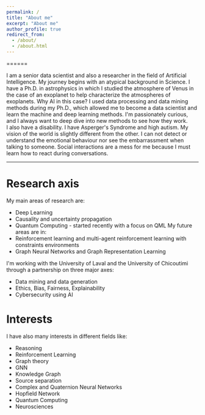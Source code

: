 ```yaml
---
permalink: /
title: "About me"
excerpt: "About me"
author_profile: true
redirect_from: 
  - /about/
  - /about.html
---
```


======

I am a senior data scientist and also a researcher in the field of Artificial Intelligence. My journey begins with an atypical background in Science. I have a Ph.D. in astrophysics in which I studied the atmosphere of Venus in the case of an exoplanet to help characterize the atmospheres of exoplanets. Why AI in this case? I used data processing and data mining methods during my Ph.D., which allowed me to become a data scientist and learn the machine and deep learning methods.
I'm passionately curious, and I always want to deep dive into new methods to see how they work.  
I also have a disability. I have Asperger's Syndrome and high autism. My vision of the world is slightly different from the other. I can not detect or understand the emotional behaviour nor see the embarrassment when talking to someone. Social interactions are a mess for me because I must learn how to react during conversations. 


---

Research axis
======

My main areas of research are:
- Deep Learning
- Causality and uncertainty propagation
- Quantum Computing - started recently with a focus on QML
My future areas are in:
- Reinforcement learning and multi-agent reinforcement learning with constraints environments
- Graph Neural Networks and Graph Representation Learning


I'm working with the University of Laval and the University of Chicoutimi through a partnership on three major axes:
- Data mining and data generation
- Ethics, Bias, Fairness, Explainability
- Cybersecurity using AI

Interests
======

I have also many interests in different fields like:
- Reasoning
- Reinforcement Learning
- Graph theory
- GNN
- Knowledge Graph
- Source separation
- Complex and Quaternion Neural Networks
- Hopfield Network
- Quantum Computing
- Neurosciences
